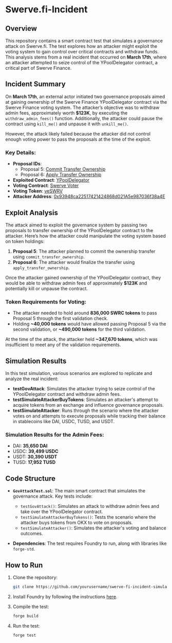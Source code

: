 # Swerve.fi-Incident

## Overview

This repository contains a smart contract test that simulates a governance attack on Swerve.fi. The test explores how an attacker might exploit the voting system to gain control over critical contracts and withdraw funds. This analysis stems from a real incident that occurred on **March 17th**, where an attacker attempted to seize control of the YPoolDelegator contract, a critical part of Swerve Finance.

## Incident Summary

On **March 17th**, an external actor initiated two governance proposals aimed at gaining ownership of the Swerve Finance YPoolDelegator contract via the Swerve Finance voting system. The attacker’s objective was to withdraw admin fees, approximately worth **$123K**, by executing the `withdraw_admin_fees()` function. Additionally, the attacker could pause the contract using `kill_me()` and unpause it with `unkill_me()`. 

However, the attack likely failed because the attacker did not control enough voting power to pass the proposals at the time of the exploit.

### Key Details:
- **Proposal IDs**: 
  - Proposal 5: [Commit Transfer Ownership](https://etherscan.io/tx/0x4c612aeaddb9f534bcb500e8c4ef8d6171efda9841bce716349cc1fb4275a2fa)
  - Proposal 6: [Apply Transfer Ownership](https://etherscan.io/tx/0x23f76745663d347d9af2c3ea572db3e00789a73ecac837cfc95a92759edbb73b)
- **Exploited Contract**: [YPoolDelegator](https://etherscan.io/address/0x329239599afb305da0a2ec69c58f8a6697f9f88d)
- **Voting Contract**: [Swerve Voter](https://etherscan.io/address/0xdff7beb0cbf54d6553e4702ae0ffa60718822478)
- **Voting Token**: [veSWRV](https://etherscan.io/address/0xe5e7DdADD563018b0E692C1524b60b754FBD7f02)
- **Attacker Address**: [0x93948ca22517421424868d021A5e987036f38a4E](https://etherscan.io/address/0x93948ca22517421424868d021A5e987036f38a4E)

## Exploit Analysis

The attack aimed to exploit the governance system by passing two proposals to transfer ownership of the YPoolDelegator contract to the attacker. Here’s how the attacker could manipulate the voting system based on token holdings:

1. **Proposal 5**: The attacker planned to commit the ownership transfer using `commit_transfer_ownership`.
2. **Proposal 6**: The attacker would finalize the transfer using `apply_transfer_ownership`.

Once the attacker gained ownership of the YPoolDelegator contract, they would be able to withdraw admin fees of approximately **$123K** and potentially kill or unpause the contract.

### Token Requirements for Voting:

- The attacker needed to hold around **836,000 SWRC tokens** to pass Proposal 5 through the first validation check.
- Holding **~40,000 tokens** would have allowed passing Proposal 5 via the second validation, or **~490,000 tokens** for the third validation.

At the time of the attack, the attacker held **~347,670 tokens**, which was insufficient to meet any of the validation requirements.

## Simulation Results

In this test simulation, various scenarios are explored to replicate and analyze the real incident:
- **testGovAttack**: Simulates the attacker trying to seize control of the YPoolDelegator contract and withdraw admin fees.
- **testSimulateAttackerBuyTokens**: Simulates an attacker's attempt to acquire tokens from an exchange and influence governance proposals.
- **testSimulateAttacker**: Runs through the scenario where the attacker votes on and attempts to execute proposals while tracking their balance in stablecoins like DAI, USDC, TUSD, and USDT.

### Simulation Results for the Admin Fees:
- DAI: **35,650 DAI**
- USDC: **39,499 USDC**
- USDT: **30,390 USDT**
- TUSD: **17,952 TUSD**

## Code Structure

- **`GovAttackTest.sol`**: The main smart contract that simulates the governance attack. Key tests include:
  - `testGovAttack()`: Simulates an attack to withdraw admin fees and take over the YPoolDelegator contract.
  - `testSimulateAttackerBuyTokens()`: Tests the scenario where the attacker buys tokens from OKX to vote on proposals.
  - `testSimulateAttacker()`: Simulates the attacker's voting and balance outcomes.

- **Dependencies**: The test requires Foundry to run, along with libraries like `forge-std`.

## How to Run

1. Clone the repository:
   ```bash
   git clone https://github.com/yourusername/swerve-fi-incident-simulation.git
   ```

2. Install Foundry by following the instructions [here](https://book.getfoundry.sh/getting-started/installation.html).

3. Compile the test:
   ```bash
   forge build
   ```

4. Run the test:
   ```bash
   forge test
   ```

